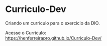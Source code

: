 # Curriculo-Dev
Criando um curriculo para o exercicio da DIO.


Acesse o Curriculo: <br>
https://henferreirapro.github.io/Curriculo-Dev/
